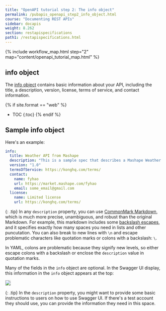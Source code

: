 ```yaml
---
title: "OpenAPI tutorial step 2: The info object"
permalink: /pubapis_openapi_step2_info_object.html
course: "Documenting REST APIs"
sidebar: docapis
weight: 8.262
section: restapispecifications
path1: /restapispecifications.html
---
```


{% include workflow_map.html step="2" map="content/openapi_tutorial_map.html"  %}

## info object

The [info object](https://github.com/OAI/OpenAPI-Specification/blob/master/versions/3.0.0.md#infoObject) contains basic information about your API, including the title, a description, version, license, terms of service, and contact information.

{% if site.format == "web" %}
* TOC
{:toc}
{% endif %}

## Sample info object

Here's an example:

```yaml
info:
  title: Weather API from Mashape
  description: "This is a sample spec that describes a Mashape Weather API as an example to demonstrate features in the Swagger-2.0 specification. This output is part of the <a href=\"http://idratherbewriting.com/learnapidoc\">Documenting REST API course</a> on my site. The Weather API displays forecast data by latitude and longitude. It's a simple weather API, but the data comes from Yahoo Weather Service. The weatherdata endpoint delivers the most robust package of information of the endpoints here.\n\nTo explore the API, you'll need an API key. You can sign up for an API through Mashape, or you can just use this one\: `EF3g83pKnzmshgoksF83V6JB6QyTp1cGrrdjsnczTkkYgYrp8p`. For the latitude and longitude parameters, you can get this information from the URL of a location on Google Maps. For example, for Santa Clara, California, use the following\:\n* **lat**: `37.3708698`\n* **lng**: `-122.037593` \n"
  version: "1.0"
  termsOfService: https://konghq.com/terms/
  contact:
    name: fyhao
    url: https://market.mashape.com/fyhao
    email: some_email@gmail.com
  license:
    name: Limited license
    url: https://konghq.com/terms/
```

{: .tip}
In any `description` property, you can use [CommonMark Markdown](http://spec.commonmark.org/0.27/), which is much more precise, unambiguous, and robust than the original Markdown. For example, this markdown includes some [backslash escapes](http://spec.commonmark.org/0.27/#backslash-escapes), and it specifies exactly how many spaces you need in lists and other puncutation. You can also break to new lines with `\n` and escape problematic characters like quotation marks or colons with a backslash: `\`.

In YAML, colons are problematic because they signify new levels, so either escape colons with a backslash or enclose the `description` value in quotation marks.

Many of the fields in the `info` object are optional. In the Swagger UI display, this information in the `info` object appears at the top:

<img src="/learnapidoc/images/openapitutorial_info_object.png" style="border:1px solid #dedede;"/>

{: .tip}
In the `description` property, you might want to provide some basic instructions to users on how to use Swagger UI. If there's a test account they should use, you can provide the information they need in this space.

